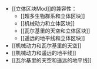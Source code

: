 - [[立体区块Mod]]的兼容性：
  - [[超多生物群系和立体区块]]
  - [[机械动力和立体区块]]
  - [[瓦尔基里的天空和立体区块]]
  - [[遥远的地平线和立体区块]]
- [[机械动力和瓦尔基里的天空]]
- [[机械动力和遥远的地平线]]
- [[瓦尔基里的天空和遥远的地平线]]